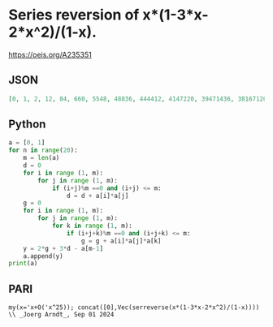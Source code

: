 # Series reversion of x\*\(1\-3\*x\-2\*x^2\)/\(1\-x\)\.
https://oeis.org/A235351
## JSON
```JSON
[0, 1, 2, 12, 84, 660, 5548, 48836, 444412, 4147220, 39471436, 381671204, 3738957148, 37028943860, 370123733932, 3729092573060, 37831802166076, 386135110256852, 3962278590508812, 40852572573083364, 423006921400424988, 4396894566694687924]
```
## Python
```Python
a = [0, 1]
for n in range(20):
    m = len(a)
    d = 0
    for i in range (1, m):
        for j in range (1, m):
            if (i+j)%m ==0 and (i+j) <= m:
                d = d + a[i]*a[j]
    g = 0
    for i in range (1, m):
        for j in range (1, m):
            for k in range (1, m):
                if (i+j+k)%m ==0 and (i+j+k) <= m:
                    g = g + a[i]*a[j]*a[k]
    y = 2*g + 3*d - a[m-1]
    a.append(y)
print(a)
```
## PARI
```PARI
my(x='x+O('x^25)); concat([0],Vec(serreverse(x*(1-3*x-2*x^2)/(1-x)))) \\ _Joerg Arndt_, Sep 01 2024
```
